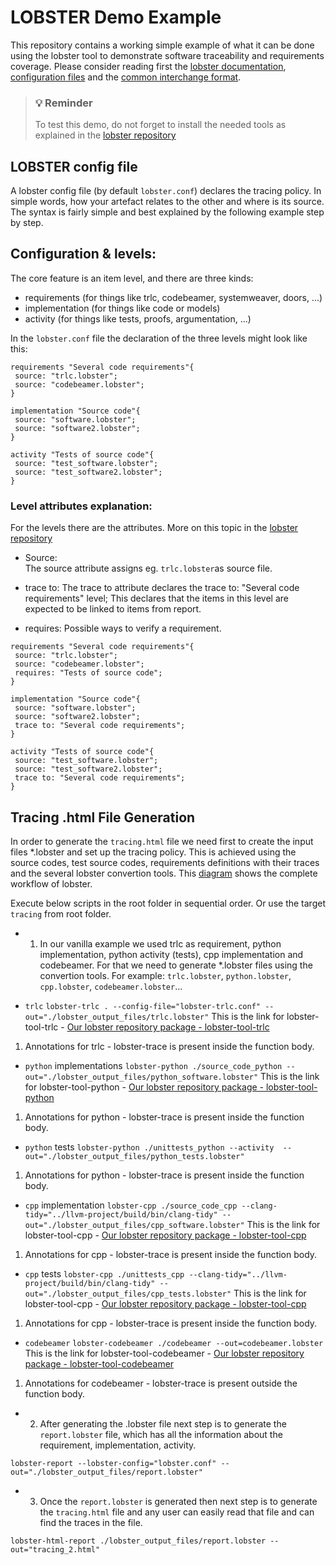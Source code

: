 # LOBSTER Demo Example

This repository contains a working simple example of what it can be done using the lobster tool to demonstrate software traceability
and requirements coverage. Please consider reading first the [lobster documentation](https://github.com/bmw-software-engineering/lobster/blob/main/README.md), [configuration files](https://github.com/bmw-software-engineering/lobster/blob/main/documentation/config_files.md) and the [common interchange format](https://github.com/bmw-software-engineering/lobster/blob/main/documentation/schemas.md).

> ### 💡 Reminder
> To test this demo, do not forget to install the needed tools as explained in the [lobster repository](https://github.com/bmw-software-engineering/lobster/blob/main/README.md#installing)

## LOBSTER config file

A lobster config file (by default `lobster.conf`) declares the tracing policy. In simple words, how your artefact relates to the other and where is its source. The syntax is fairly simple and best explained by the following example step by step.

## Configuration & levels:

The core feature is an item level, and there are three kinds:

* requirements (for things like trlc, codebeamer, systemweaver, doors, ...)
* implementation (for things like code or models)
* activity (for things like tests, proofs, argumentation, ...)

In the `lobster.conf` file the declaration of the three levels might look like this:

```
requirements "Several code requirements"{
 source: "trlc.lobster";
 source: "codebeamer.lobster";
}

implementation "Source code"{
 source: "software.lobster";
 source: "software2.lobster";
}

activity "Tests of source code"{
 source: "test_software.lobster";
 source: "test_software2.lobster";
}
```

### Level attributes explanation:

For the levels there are the attributes. More on this topic in the [lobster repository](https://github.com/bmw-software-engineering/lobster/blob/main/documentation/config_files.md)

* Source:  
The source attribute assigns eg. `trlc.lobster`as source file.

* trace to:
The trace to attribute declares the trace to: "Several code requirements" level; This declares that the items in this level are expected to be linked to items from report.

* requires:
Possible ways to verify a requirement.

```
requirements "Several code requirements"{
 source: "trlc.lobster";
 source: "codebeamer.lobster";
 requires: "Tests of source code";
}

implementation "Source code"{
 source: "software.lobster";
 source: "software2.lobster";
 trace to: "Several code requirements";
}

activity "Tests of source code"{
 source: "test_software.lobster";
 source: "test_software2.lobster";
 trace to: "Several code requirements";
}
```
##  Tracing .html File Generation

In order to generate the `tracing.html` file we need first to create the input files *.lobster and set up the tracing policy. This is achieved using the source codes, test source codes, requirements definitions with their traces and the several lobster convertion tools. This [diagram](https://github.com/bmw-software-engineering/lobster/blob/documentation/main/README.md#workflow-of-lobster) shows the complete workflow of lobster.

Execute below scripts in the root folder in sequential order. Or use the target `tracing` from root folder.

* 1. In our vanilla example we used trlc as requirement, python implementation, python activity (tests), cpp implementation and codebeamer. For that we need to generate *.lobster files using the convertion tools. 
For example: `trlc.lobster`, `python.lobster`, `cpp.lobster`, `codebeamer.lobster`...

* `trlc`
```lobster-trlc . --config-file="lobster-trlc.conf" --out="./lobster_output_files/trlc.lobster"```
This is the link for lobster-tool-trlc -
[Our lobster repository package - lobster-tool-trlc](https://github.com/bmw-software-engineering/lobster/tree/main/packages/lobster-tool-trlc#readme)
1. Annotations for trlc - lobster-trace is present inside the function body. 

* `python` implementations
```lobster-python ./source_code_python --out="./lobster_output_files/python_software.lobster"```
This is the link for lobster-tool-python -
[Our lobster repository package - lobster-tool-python](https://github.com/bmw-software-engineering/lobster/tree/main/packages/lobster-tool-python#readme)
1. Annotations for python - lobster-trace is present inside the function body.

* `python` tests
```lobster-python ./unittests_python --activity  --out="./lobster_output_files/python_tests.lobster"```
1. Annotations for python - lobster-trace is present inside the function body.

* `cpp` implementation
```lobster-cpp ./source_code_cpp --clang-tidy="../llvm-project/build/bin/clang-tidy" --out="./lobster_output_files/cpp_software.lobster"```
This is the link for lobster-tool-cpp -
[Our lobster repository package - lobster-tool-cpp](https://github.com/bmw-software-engineering/lobster/tree/main/packages/lobster-tool-cpp#readme)
1. Annotations for cpp - lobster-trace is present inside the function body.

* `cpp` tests
```lobster-cpp ./unittests_cpp --clang-tidy="../llvm-project/build/bin/clang-tidy" --out="./lobster_output_files/cpp_tests.lobster"```
This is the link for lobster-tool-cpp -
[Our lobster repository package - lobster-tool-cpp](https://github.com/bmw-software-engineering/lobster/tree/main/packages/lobster-tool-cpp#readme)
1. Annotations for cpp - lobster-trace is present inside the function body.

* `codebeamer`
```lobster-codebeamer ./codebeamer --out=codebeamer.lobster```
This is the link for lobster-tool-codebeamer -
[Our lobster repository package - lobster-tool-codebeamer](https://github.com/bmw-software-engineering/lobster/tree/main/packages/lobster-tool-codebeamer#readme)
1. Annotations for codebeamer - lobster-trace is present outside the function body.

* 2. After generating the .lobster file next step is to generate the `report.lobster` file, which has all the information about the requirement, implementation, activity.

```lobster-report --lobster-config="lobster.conf" --out="./lobster_output_files/report.lobster"```

* 3. Once the `report.lobster` is generated then next step is to generate the `tracing.html` file and any user can easily read that file and can find the traces in the file.

```lobster-html-report ./lobster_output_files/report.lobster --out="tracing_2.html"```
